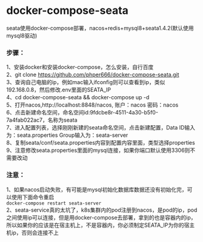 # docker-compose-seata
seata使用docker-compose部署，nacos+redis+mysql8+seata1.4.2(默认使用mysql8驱动)

### 步骤：
1、安装docker和安装docker-compose，怎么安装，自行百度   
2、git clone https://github.com/phper666/docker-compose-seata.git  
3、查询自己电脑的ip，例如mac输入ifconfig则可以查看到ip，类似192.168.0.8，然后修改.env里面的SEATA_IP     
4、cd docker-compose-seata && docker-compose up -d  
5、打开nacos,http://localhost:8848/nacos, 账户：nacos 密码：nacos  
6、点击新建命名空间，命名空间id:9fdcbe8r-4511-4a30-b5f0-7a4fab022ac7，名称为seata   
7、进入配置列表，选择刚刚新建的seata命名空间，点击新建配置，Data ID输入为：seata.properties Group输入为：seata-server     
8、复制seata/conf/seata.properties内容到配置内容里面，类型选择properties  
9、注意修改seata.properties里面的mysql连接，如果你端口默认使用3306则不需要改动  
### 注意：
1、如果nacos启动失败，有可能是mysql初始化数据库数据还没有初始化完，可以使用下面命令重启   
`docker-compose restart seata-server`   
2、seata-service真的太坑了，k8s集群内的pod注册到nacos，是pod的ip，pod之间使用ip可以连接，但是用docker-compose去部署，拿到的也是容器内的ip，所以如果你的应该是在宿主机上，不是容器内，你必须制定SEATA_IP为你的宿主机ip，否则会连接不上   
